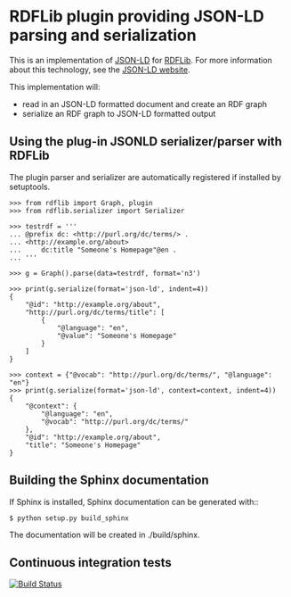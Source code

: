 RDFLib plugin providing JSON-LD parsing and serialization
=========================================================

This is an implementation of [JSON-LD](http://www.w3.org/TR/json-ld/) for [RDFLib](https://github.com/RDFLib/rdflib). For more information about this technology, see the [JSON-LD website](http://json-ld.org/).

This implementation will:

* read in an JSON-LD formatted document and create an RDF graph
* serialize an RDF graph to JSON-LD formatted output


Using the plug-in JSONLD serializer/parser with RDFLib
------------------------------------------------------

The plugin parser and serializer are automatically registered if installed by
setuptools.

    >>> from rdflib import Graph, plugin
    >>> from rdflib.serializer import Serializer

    >>> testrdf = '''
    ... @prefix dc: <http://purl.org/dc/terms/> .
    ... <http://example.org/about>
    ...     dc:title "Someone's Homepage"@en .
    ... '''

    >>> g = Graph().parse(data=testrdf, format='n3')

    >>> print(g.serialize(format='json-ld', indent=4))
    {
        "@id": "http://example.org/about",
        "http://purl.org/dc/terms/title": [
            {
                "@language": "en",
                "@value": "Someone's Homepage"
            }
        ]
    }

    >>> context = {"@vocab": "http://purl.org/dc/terms/", "@language": "en"}
    >>> print(g.serialize(format='json-ld', context=context, indent=4))
    {
        "@context": {
            "@language": "en",
            "@vocab": "http://purl.org/dc/terms/"
        },
        "@id": "http://example.org/about",
        "title": "Someone's Homepage"
    }


Building the Sphinx documentation
---------------------------------

If Sphinx is installed, Sphinx documentation can be generated with::

    $ python setup.py build_sphinx

The documentation will be created in ./build/sphinx.


Continuous integration tests
----------------------------

[![Build Status](https://travis-ci.org/RDFLib/rdflib-jsonld.png?branch=master)](https://travis-ci.org/RDFLib/rdflib-jsonld)
